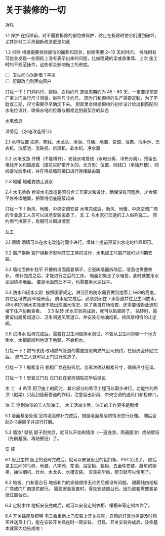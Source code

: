 # 关于装修的一切

拆除

1.1 保护
在拆除前，对不需要拆除的部位做保护，防止在拆除时使它们遭到破坏，尤其针对二手房翻新改造更是如此

1.2 拆除
根据需要拆除部位的面积和现状，拆除需要 2~10 天的时间。 拆除时有可能会发现一些图纸上没有表示出来的问题，比如隐藏的梁或承重墙、上次 施工时的不规范操作，这些都会影响施工的进度。
- [ ] 卫生间向次卧借 1 平米
- [ ] 厨房改门到面向窗户

打扰一下！门洞约尺、橱柜、衣柜约尺
定做周期约为 45 - 60 天，一定要提前定
厂家上门进行尺寸测量，俗称尺寸约尺。 因为门和橱柜的生产需要定制，为了不耽误工期，尺寸需要尽早确定下来。 厨房里会根据橱柜的初步设计给出相匹配的水电位设计，确保水电的位置与橱柜达到最契合的状态


水电改造

详情见 《水电改造细节》

2.1 水电位置
插座、网线、水龙头、淋浴、马桶、地漏、空调、浴霸、洗手池、洗衣机、洗菜池、洗碗机、新风机、软水机、净水器

2.2 水电改造
开槽（不能横开）、安装水电管线（水电分离、冷热分离），预留出电线开关和插座盒（提前买好带开关的，长方形）位置，网线口（单独开槽）、网线要光线串线，并在电视墙前接口进行连接路由器

2.3 地暖
地暖要防止漏水

2.4 水电验收
检查水电改造是否符合工艺要求和设计，确保没有问题后，才会填平修补墙地面，把管线彻底隐蔽起来

打扰一下！新风、地暖、中央空调安装
水电完成后，新风、地暖、中央空调厂商的专业施工人员可以进场安装设备了。 瓦 工 与水泥打交道的工人俗称瓦工。
预约燃气排管子，后期可以砌进墙里


瓦工

3.1 砌墙
砌墙可以在水电改造时同步进行，墙体上提前预留出水电的位置即可。

3.2 窗户换新
窗户换新不影响其它工序的进行，水电施工时窗户就可以同期安装。

3.3 墙地面修补找平
开槽的墙面需要填平，旧瓷砖墙面拆除后，墙面也需要修补。 修补完成之后，才能进行之后的工序。 地面如果走了水电管，此时就要用水泥回填平地面。 要是地面凹凸不平，也需要用水泥找平。

3.4 防水和闭水实验
 按照国家规定，淋浴区的防水需要做到地面上1米8的高度，其它区域做到30厘米高。 防水层完成后，必须封闭住下水管道并往卫生间放水，48小时的闭水实验里不能出现漏水情况，除了亲自在场检查，还需要请物业通知楼下住户协助查看。
 
3.5 贴砖
闭水实验完成后，就可以贴瓷砖了。 贴砖时，需要留出厨房烟道口、卫生间通风管道口，并安装与抽油烟机、排风扇相符的止逆阀。

3.6 试排水
贴砖完成后，需要在卫生间做排水测试，不管从卫生间的哪一个地方倒水，水都能顺利地流下地漏，不会积水。

打扰一下！燃气改线
改动燃气管道的需要提前向燃气公司预约，在厨房瓷砖贴完后， 燃气工人就可以上门进行改造了。

打扰一下！橱柜复尺
橱柜厂商在贴砖后，会再次确认橱柜尺寸，确保尺寸无误。

打扰一下！安装过门石
过门石在瓷砖铺贴完毕后铺设


木 工
 
4 吊顶
厨卫施工的同时，其它部分的吊顶工程可以同步进行。功能性的吊顶（假梁）只起到隐蔽管道的作用，注意留出新风、中央空调的通风口和检修口。


油 工
涂刷油漆的工人叫油工。 木工活减少后，油工的工作更多是刷墙

5.1 墙面基层处理
室内墙面修补完成后，根据墙面基层的情况进行处理。 随后会刮2~3遍腻子并进行打磨。

5.2 墙漆/ 壁纸
腻子刮完后，就可以开始刷墙漆（一遍底漆，两遍面漆）或贴壁纸（先刷基膜，再贴壁纸）了。 


安 装 

6.1 厨卫主材
厨卫的瓷砖完成后，就可以安装厨卫的铝扣板、PVC吊顶了。 随后是卫生间的马桶、地漏、八字阀、花洒、浴室柜、镜柜、五金件安装，厨房的橱柜、抽油烟机、灶台、水龙头、水槽安装。 安装完毕后，厨卫就可以使用了。

6.2 地板、门和窗台石
地板和门的安装顺序无论先后都没有问题。 踢脚线由地板厂商或门厂商提供都行。 需要安装窗套时，得先安装窗台石，因为窗套需要紧紧抵住窗台石。

6.3 定制木作
地板安装完成后，就可以安装定制衣柜、榻榻米等定制木作了。

6.4 开关插座及照明
电工会重新上门安装上开关插座，自购的灯具也需要及时购买并送货上门，能在安装开关插座时一同安装。 灯具、开关安装完成后，装修基本就算大功告成啦！ 

